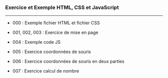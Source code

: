 ### Exercice et Exemple HTML, CSS et JavaScript
***

* 000 : Exemple fichier HTML et fichier CSS

* 001, 002, 003 : Exercice de mise en page

* 004 : Exemple code JS

* 005 : Exercice coordonnées de souris

* 006 : Exercice coordonnées de souris en deux parties

* 007 : Exercice calcul de nombre

